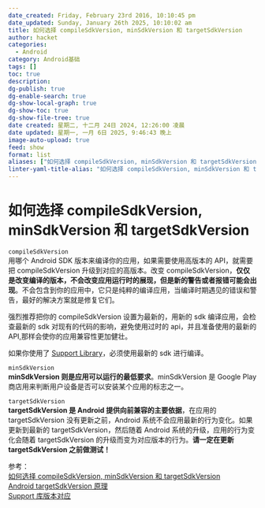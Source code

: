 ```yaml
---
date_created: Friday, February 23rd 2016, 10:10:45 pm
date_updated: Sunday, January 26th 2025, 10:10:02 am
title: 如何选择 compileSdkVersion, minSdkVersion 和 targetSdkVersion
author: hacket
categories:
  - Android
category: Android基础
tags: []
toc: true
description: 
dg-publish: true
dg-enable-search: true
dg-show-local-graph: true
dg-show-toc: true
dg-show-file-tree: true
date created: 星期二, 十二月 24日 2024, 12:26:00 凌晨
date updated: 星期一, 一月 6日 2025, 9:46:43 晚上
image-auto-upload: true
feed: show
format: list
aliases: ["如何选择 compileSdkVersion, minSdkVersion 和 targetSdkVersion", '"如何选择 compileSdkVersion', 'minSdkVersion 和 targetSdkVersion"', 如何选择 compileSdkVersion, 如何选择 compileSdkVersion, minSdkVersion 和 targetSdkVersion, minSdkVersion 和 targetSdkVersion]
linter-yaml-title-alias: "如何选择 compileSdkVersion, minSdkVersion 和 targetSdkVersion"
---
```


# 如何选择 compileSdkVersion, minSdkVersion 和 targetSdkVersion

`compileSdkVersion`<br />用哪个 Android SDK 版本来编译你的应用，如果需要使用高版本的 API，就需要把 compileSdkVersion 升级到对应的高版本。改变 compileSdkVersion，**仅仅是改变编译的版本，不会改变应用运行时的展现，但是新的警告或者报错可能会出现**。不会包含到你的应用中，它只是纯粹的编译应用，当编译时期遇见的错误和警告，最好的解决方案就是修复它们。

强烈推荐把你的 compileSdkVersion 设置为最新的，用新的 sdk 编译应用，会检查最新的 sdk 对现有的代码的影响，避免使用过时的 api，并且准备使用的最新的 API,那样会使你的应用兼容性更加健壮。

如果你使用了 [Support Library](http://developer.android.com/tools/support-library/index.html?utm_campaign=adp_series_sdkversion_010616&utm_source=medium&utm_medium=blog)，必须使用最新的 sdk 进行编译。

`minSdkVersion`<br />**minSdkVersion 则是应用可以运行的最低要求**。minSdkVersion 是 Google Play 商店用来判断用户设备是否可以安装某个应用的标志之一。

`targetSdkVersion`<br />**targetSdkVersion 是 Android 提供向前兼容的主要依据**，在应用的 targetSdkVersion 没有更新之前，Android 系统不会应用最新的行为变化。如果更新到最新的 targetSdkVersion，然后随着 Android 系统的升级，应用的行为变化会随着 targetSdkVersion 的升级而变为对应版本的行为。**请一定在更新 targetSdkVersion 之前做测试！**

参考：<br />[如何选择 compileSdkVersion, minSdkVersion 和 targetSdkVersion](http://chinagdg.org/2016/01/picking-your-compilesdkversion-minsdkversion-targetsdkversion/)<br />[Android targetSdkVersion 原理](http://www.race604.com/android-targetsdkversion/)<br />[Support 库版本对应](http://developer.android.com/intl/zh-cn/tools/support-library/index.html?utm_campaign=adp_series_sdkversion_010616&utm_source=medium&utm_medium=blog)

